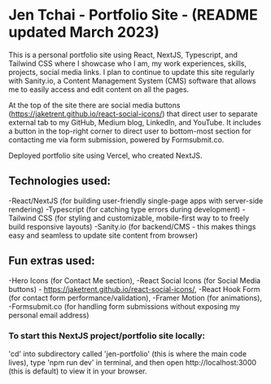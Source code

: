 # Jen Tchai - Portfolio Site - (README updated March 2023)

This is a personal portfolio site using React, NextJS, Typescript, and Tailwind CSS where I showcase who I am, my work experiences, skills, projects, social media links. I plan to continue to update this site regularly with Sanity.io, a Content Management System (CMS) software that allows me to easily access and edit content on all the pages.

At the top of the site there are social media buttons (https://jaketrent.github.io/react-social-icons/) that direct user to separate external tab to my GitHub, Medium blog, LinkedIn, and YouTube. It includes a button in the top-right corner to direct user to bottom-most section for contacting me via form submission, powered by Formsubmit.co.

Deployed portfolio site using Vercel, who created NextJS.

## Technologies used:

-React/NextJS (for building user-friendly single-page apps with server-side rendering)
-Typescript (for catching type errors during development)
-Tailwind CSS (for styling and customizable, mobile-first way to to freely build responsive layouts)
-Sanity.io (for backend/CMS - this makes things easy and seamless to update site content from browser)

## Fun extras used:

-Hero Icons (for Contact Me section),
-React Social Icons (for Social Media buttons) - https://jaketrent.github.io/react-social-icons/,
-React Hook Form (for contact form performance/validation),
-Framer Motion (for animations),
-Formsubmit.co (for handling form submissions without exposing my personal email address)

### To start this NextJS project/portfolio site locally:

'cd' into subdirectory called 'jen-portfolio' (this is where the main code lives), type 'npm run dev' in terminal, and then open http://localhost:3000 (this is default) to view it in your browser.

